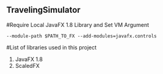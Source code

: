 ## TravelingSimulator

#Require Local JavaFX 1.8 Library and Set VM Argument
```
--module-path $PATH_TO_FX --add-modules=javafx.controls
```

#List of libraries used in this project
1. JavaFX 1.8
2. ScaledFX

